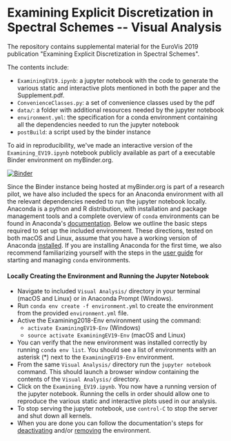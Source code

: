 # Examining Explicit Discretization in Spectral Schemes -- Visual Analysis

The repository contains supplemental material for the EuroVis 2019 publication "Examining Explicit Discretization in Spectral Schemes".

The contents include:

- `ExaminingEV19.ipynb`: a jupyter notebook with the code to generate the various static and interactive plots mentioned in both the paper and the Supplement.pdf.
- `ConvenienceClasses.py`: a set of convenience classes used by the pdf
- `data/`: a folder with additional resources needed by the jupyter notebook
-  `environment.yml`: the specification for a conda environment containing all the dependencies needed to run the jupyter notebook
- `postBuild`: a script used by the binder instance

To aid in reproducibility, we've made an interactive version of the `Examining_EV19.ipynb` notebook publicly available as part of a executable Binder environment on myBinder.org.
 
[![Binder](https://mybinder.org/badge_logo.svg)](https://mybinder.org/v2/gh/samquinan/ExaminingEV19/master?filepath=ExaminingEV19.ipynb)

Since the Binder instance being hosted at myBinder.org is part of a research pilot, we have also included the specs for an Anaconda environment with all the relevant dependencies needed to run the jupyter notebook locally. Anaconda is a python and R distribution, with installation and package management tools and a complete overview of `conda` environments can be found in Anaconda's [documentation](https://conda.io/docs/user-guide/tasks/manage-environments.html). Below we outline the basic steps required to set up the included environment. These directions, tested on both macOS and Linux, assume that you have a working version of Anaconda [installed](https://docs.anaconda.com/anaconda/install/). If you are installing Anaconda for the first time, we also recommend familiarizing yourself with the steps in the [user guide](https://conda.io/docs/user-guide/getting-started.html) for starting and managing `conda` environments.

#### Locally Creating the Environment and Running the Jupyter Notebook 

- Navigate to included `Visual Analysis/` directory in your terminal (macOS and Linux) or in Anaconda Prompt (Windows).
- Run `conda env create -f environment.yml` to create the environment from the provided `environment.yml` file.
- Active the Examining2018-Env environment using the command:
	- `activate ExaminingEV19-Env` (Windows)
	- `source activate ExaminingEV19-Env` (macOS and Linux)
- You can verify that the new environment was installed correctly by running `conda env list`. You should see a list of environments with an asterisk (*) next to the `ExaminingEV19-Env` environment.
- From the same `Visual Analysis/` directory run the `jupyter notebook` command. This should launch a browser window containing the contents of the `Visual Analysis/` directory.
- Click on the `Examining_EV19.ipynb`. You now have a running version of the jupyter notebook. Running the cells in order should allow one to reproduce the various static and interactive plots used in our analysis.
- To stop serving the jupyter notebook, use `control-C` to stop the server and shut down all kernels.
- When you are done you can follow the documentation's steps for [deactivating](https://conda.io/docs/user-guide/tasks/manage-environments.html#deactivating-an-environment) and/or [removing](https://conda.io/docs/user-guide/tasks/manage-environments.html#removing-an-environment) the environment.
